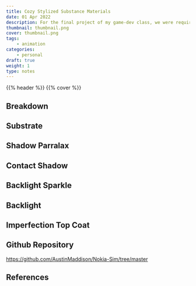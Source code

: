 ```yaml
---
title: Cozy Stylized Substance Materials
date: 01 Apr 2022
description: For the final project of my game-dev class, we were required to make a 3D game. I made a set of stylized materials to be used for the game.
thumbnail: thumbnail.png 
cover: thumbnail.png
tags:
    - animation
categories:
    - personal
draft: true
weight: 1
type: notes
---
```


{{% header %}}
{{% cover %}}


<!-- <video autoplay loop muted playsinline >
  <source src="thumbnail.webm" type="video/webm">
</video> -->

<div class="h-5"></div>

## Breakdown

## Substrate

## Shadow Parralax

## Contact Shadow

## Backlight Sparkle

## Backlight

## Imperfection Top Coat

## Github Repository
https://github.com/AustinMaddison/Nokia-Sim/tree/master


## References
